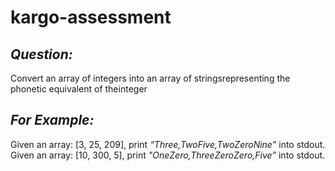 # kargo-assessment

## _Question:_
Convert an array of integers into an array of stringsrepresenting the phonetic equivalent of theinteger

## _For Example:_
Given an array: [3, 25, 209], print _“Three,TwoFive,TwoZeroNine”_ into stdout.
Given an array: [10, 300, 5], print _"OneZero,ThreeZeroZero,Five”_ into stdout.
